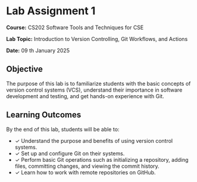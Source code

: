 # Lab Assignment 1

**Course:** CS202 Software Tools and Techniques for CSE

**Lab Topic:** Introduction to Version Controlling, Git Workflows, and Actions

**Date:** 09 th January 2025

## Objective

The purpose of this lab is to familiarize students with the basic concepts of version control
systems (VCS), understand their importance in software development and testing, and get
hands-on experience with Git.


## Learning Outcomes

By the end of this lab, students will be able to:
- ✓ Understand the purpose and benefits of using version control systems.
- ✓ Set up and configure Git on their systems.
- ✓ Perform basic Git operations such as initializing a repository, adding files, committing changes, and viewing the commit history.
- ✓ Learn how to work with remote repositories on GitHub.